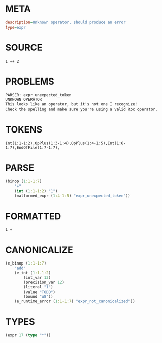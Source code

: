 # META
~~~ini
description=Unknown operator, should produce an error
type=expr
~~~
# SOURCE
~~~roc
1 ++ 2
~~~
# PROBLEMS
~~~txt
PARSER: expr_unexpected_token
UNKNOWN OPERATOR
This looks like an operator, but it's not one I recognize!
Check the spelling and make sure you're using a valid Roc operator.
~~~
# TOKENS
~~~zig
Int(1:1-1:2),OpPlus(1:3-1:4),OpPlus(1:4-1:5),Int(1:6-1:7),EndOfFile(1:7-1:7),
~~~
# PARSE
~~~clojure
(binop (1:1-1:7)
	"+"
	(int (1:1-1:2) "1")
	(malformed_expr (1:4-1:5) "expr_unexpected_token"))
~~~
# FORMATTED
~~~roc
1 + 
~~~
# CANONICALIZE
~~~clojure
(e_binop (1:1-1:7)
	"add"
	(e_int (1:1-1:2)
		(int_var 13)
		(precision_var 12)
		(literal "1")
		(value "TODO")
		(bound "u8"))
	(e_runtime_error (1:1-1:7) "expr_not_canonicalized"))
~~~
# TYPES
~~~clojure
(expr 17 (type "*"))
~~~